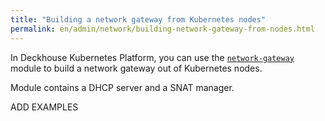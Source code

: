 ```yaml
---
title: "Building a network gateway from Kubernetes nodes"
permalink: en/admin/network/building-network-gateway-from-nodes.html
---
```


In Deckhouse Kubernetes Platform, you can use the [`network-gateway`](#) module to build a network gateway out of Kubernetes nodes.

<!-- Transferred with minor modifications from https://deckhouse.io/products/kubernetes-platform/documentation/latest/modules/network-gateway/ -->

Module contains a DHCP server and a SNAT manager.

ADD EXAMPLES
